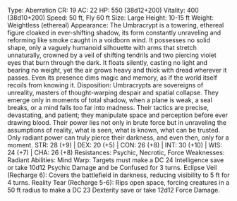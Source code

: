 Type: Aberration
CR: 19
AC: 22
HP: 550 (38d12+200)
Vitality: 400 (38d10+200)
Speed: 50 ft, Fly 60 ft
Size: Large
Height: 10-15 ft
Weight: Weightless (ethereal)
Appearance: The Umbracrypt is a towering, ethereal figure cloaked in ever-shifting shadow, its form constantly unraveling and reforming like smoke caught in a voidborn wind. It possesses no solid shape, only a vaguely humanoid silhouette with arms that stretch unnaturally, crowned by a veil of shifting tendrils and two piercing violet eyes that burn through the dark. It floats silently, casting no light and bearing no weight, yet the air grows heavy and thick with dread wherever it passes. Even its presence dims magic and memory, as if the world itself recoils from knowing it.
Disposition: Umbracrypts are sovereigns of unreality, masters of thought-warping despair and spatial collapse. They emerge only in moments of total shadow, when a plane is weak, a seal breaks, or a mind falls too far into madness. Their tactics are precise, devastating, and patient; they manipulate space and perception before ever drawing blood. Their power lies not only in brute force but in unraveling the assumptions of reality, what is seen, what is known, what can be trusted. Only radiant power can truly pierce their darkness, and even then, only for a moment.
STR: 28 (+9) | DEX: 20 (+5) | CON: 26 (+8) | INT: 30 (+10) | WIS: 24 (+7) | CHA: 26 (+8)
Resistances: Psychic, Necrotic, Force
Weaknesses: Radiant
Abilities:
Mind Warp: Targets must make a DC 24 Intelligence save or take 10d12 Psychic Damage and be Confused for 3 turns.
Eclipse Veil (Recharge 6): Covers the battlefield in darkness, reducing visibility to 5 ft for 4 turns.
Reality Tear (Recharge 5-6): Rips open space, forcing creatures in a 50 ft radius to make a DC 23 Dexterity save or take 12d12 Force Damage.
